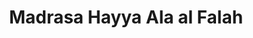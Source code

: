 ---
title: "Madrasa Hayya Ala al Falah"
url: /karachi/madrasa-hayya-ala-al-falah/
shop: religion
---